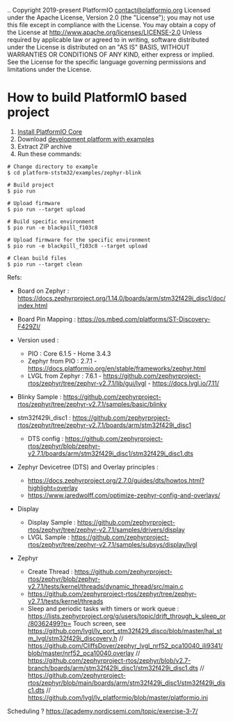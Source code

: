 ..  Copyright 2019-present PlatformIO <contact@platformio.org>
    Licensed under the Apache License, Version 2.0 (the "License");
    you may not use this file except in compliance with the License.
    You may obtain a copy of the License at
       http://www.apache.org/licenses/LICENSE-2.0
    Unless required by applicable law or agreed to in writing, software
    distributed under the License is distributed on an "AS IS" BASIS,
    WITHOUT WARRANTIES OR CONDITIONS OF ANY KIND, either express or implied.
    See the License for the specific language governing permissions and
    limitations under the License.

How to build PlatformIO based project
=====================================

1. [Install PlatformIO Core](https://docs.platformio.org/page/core.html)
2. Download [development platform with examples](https://github.com/platformio/platform-ststm32/archive/develop.zip)
3. Extract ZIP archive
4. Run these commands:

```shell
# Change directory to example
$ cd platform-ststm32/examples/zephyr-blink

# Build project
$ pio run

# Upload firmware
$ pio run --target upload

# Build specific environment
$ pio run -e blackpill_f103c8

# Upload firmware for the specific environment
$ pio run -e blackpill_f103c8 --target upload

# Clean build files
$ pio run --target clean
```


Refs:
- Board on Zephyr : https://docs.zephyrproject.org/1.14.0/boards/arm/stm32f429i_disc1/doc/index.html
- Board Pin Mapping : https://os.mbed.com/platforms/ST-Discovery-F429ZI/
- Version used : 
  - PIO : Core 6.1.5 - Home 3.4.3
  - Zephyr from PIO : 2.7.1 - https://docs.platformio.org/en/stable/frameworks/zephyr.html
  - LVGL from Zephyr : 7.6.1 - https://github.com/zephyrproject-rtos/zephyr/tree/zephyr-v2.7.1/lib/gui/lvgl - https://docs.lvgl.io/7.11/
- Blinky Sample : https://github.com/zephyrproject-rtos/zephyr/tree/zephyr-v2.7.1/samples/basic/blinky
- stm32f429i_disc1 : https://github.com/zephyrproject-rtos/zephyr/tree/zephyr-v2.7.1/boards/arm/stm32f429i_disc1
    - DTS config : https://github.com/zephyrproject-rtos/zephyr/blob/zephyr-v2.7.1/boards/arm/stm32f429i_disc1/stm32f429i_disc1.dts
- Zephyr Devicetree (DTS) and Overlay principles :
  - https://docs.zephyrproject.org/2.7.0/guides/dts/howtos.html?highlight=overlay
  - https://www.jaredwolff.com/optimize-zephyr-config-and-overlays/
- Display
  - Display Sample : https://github.com/zephyrproject-rtos/zephyr/tree/zephyr-v2.7.1/samples/drivers/display
  - LVGL Sample : https://github.com/zephyrproject-rtos/zephyr/tree/zephyr-v2.7.1/samples/subsys/display/lvgl

- Zephyr
  - Create Thread : https://github.com/zephyrproject-rtos/zephyr/blob/zephyr-v2.7.1/tests/kernel/threads/dynamic_thread/src/main.c
  - https://github.com/zephyrproject-rtos/zephyr/tree/zephyr-v2.7.1/tests/kernel/threads
  - Sleep and periodic tasks with timers or work queue : https://lists.zephyrproject.org/g/users/topic/drift_through_k_sleep_or/80362499?p=
Touch screen, see https://github.com/lvgl/lv_port_stm32f429_disco/blob/master/hal_stm_lvgl/stm32f429i_discovery.h
// https://github.com/CliffsDover/zephyr_lvgl_nrf52_pca10040_ili9341/blob/master/nrf52_pca10040.overlay
// https://github.com/zephyrproject-rtos/zephyr/blob/v2.7-branch/boards/arm/stm32f429i_disc1/stm32f429i_disc1.dts
// https://github.com/zephyrproject-rtos/zephyr/blob/main/boards/arm/stm32f429i_disc1/stm32f429i_disc1.dts
// https://github.com/lvgl/lv_platformio/blob/master/platformio.ini


Scheduling ? https://academy.nordicsemi.com/topic/exercise-3-7/